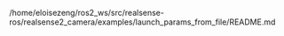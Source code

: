 /home/eloisezeng/ros2_ws/src/realsense-ros/realsense2_camera/examples/launch_params_from_file/README.md